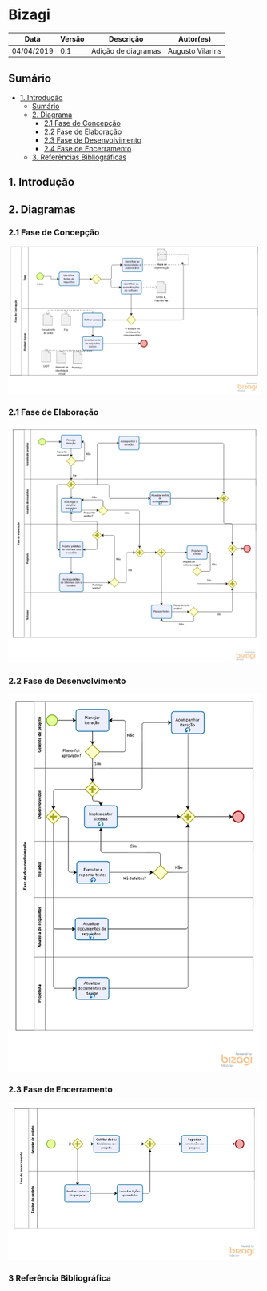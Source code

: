 # Bizagi
| **Data** | **Versão** | **Descrição** | **Autor(es)** |
|---|---|---|---|
|04/04/2019 | 0.1 | Adição de diagramas | Augusto Vilarins |

## Sumário
- [1. Introdução](#introducao)
  - [Sumário](#sum%C3%A1rio)
  - [2. Diagrama](#1-diagrama)
    - [2.1 Fase de Concepção](#21-fase-de-concepcao)
    - [2.2 Fase de Elaboração](#22-fase-de-elaboracao)
    - [2.3 Fase de Desenvolvimento](#23-fase-de-desenvolvimento)
    - [2.4 Fase de Encerramento](#24-fase-de-encerramento)
  - [3. Referências Bibliográficas](#2-referencia-bibliografica)


## 1. Introdução



## 2. Diagramas

### 2.1 Fase de Concepção
![concepcao](../assets/img/Bizagi/fase-de-concepcao.png)

### 2.1 Fase de Elaboração
![elaboracao](../assets/img/Bizagi/modelagem_elaboração.png)

### 2.2 Fase de Desenvolvimento
![desenvolvimento](../assets/img/Bizagi/bizage1.png)

### 2.3 Fase de Encerramento
![concepcao](../assets/img/Bizagi/modelagem_encerramento.png)

### 3 Referência Bibliográfica
